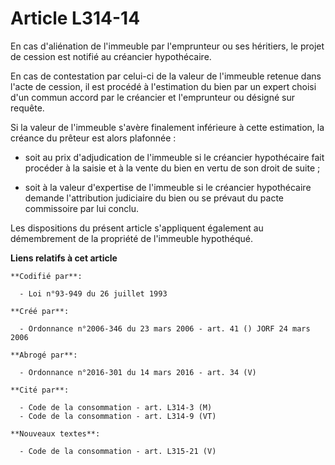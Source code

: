 # Article L314-14

En cas d'aliénation de l'immeuble par l'emprunteur ou ses héritiers, le projet de cession est notifié au créancier
hypothécaire.

En cas de contestation par celui-ci de la valeur de l'immeuble retenue dans l'acte de cession, il est procédé à l'estimation
du bien par un expert choisi d'un commun accord par le créancier et l'emprunteur ou désigné sur requête.

Si la valeur de l'immeuble s'avère finalement inférieure à cette estimation, la créance du prêteur est alors plafonnée :

- soit au prix d'adjudication de l'immeuble si le créancier hypothécaire fait procéder à la saisie et à la vente du bien en
vertu de son droit de suite ;

- soit à la valeur d'expertise de l'immeuble si le créancier hypothécaire demande l'attribution judiciaire du bien ou se
prévaut du pacte commissoire par lui conclu.

Les dispositions du présent article s'appliquent également au démembrement de la propriété de l'immeuble hypothéqué.

**Liens relatifs à cet article**

	**Codifié par**:

	  - Loi n°93-949 du 26 juillet 1993

	**Créé par**:

	  - Ordonnance n°2006-346 du 23 mars 2006 - art. 41 () JORF 24 mars 2006

	**Abrogé par**:

	  - Ordonnance n°2016-301 du 14 mars 2016 - art. 34 (V)

	**Cité par**:

	  - Code de la consommation - art. L314-3 (M)
	  - Code de la consommation - art. L314-9 (VT)

	**Nouveaux textes**:

	  - Code de la consommation - art. L315-21 (V)
